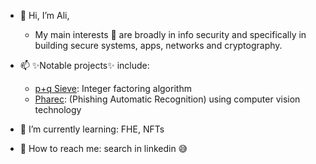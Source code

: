 - 👋 Hi, I’m Ali,
  - My main interests 👀 are broadly in info security and specifically in building secure systems, apps, networks and cryptography.

- 📫 ✨Notable projects✨ include:
  * [p+q Sieve](https://github.com/alialdakheel/pq_sieve): Integer factoring algorithm
  * [Pharec](https://github.com/Pharec): (Phishing Automatic Recognition) using computer vision technology

- 🌱 I’m currently learning: FHE, NFTs
- 💞️ How to reach me: search in linkedin :sweat_smile:

<!---
alialdakheel/alialdakheel is a ✨ special ✨ repository because its `README.md` (this file) appears on your GitHub profile.
You can click the Preview link to take a look at your changes.
--->
